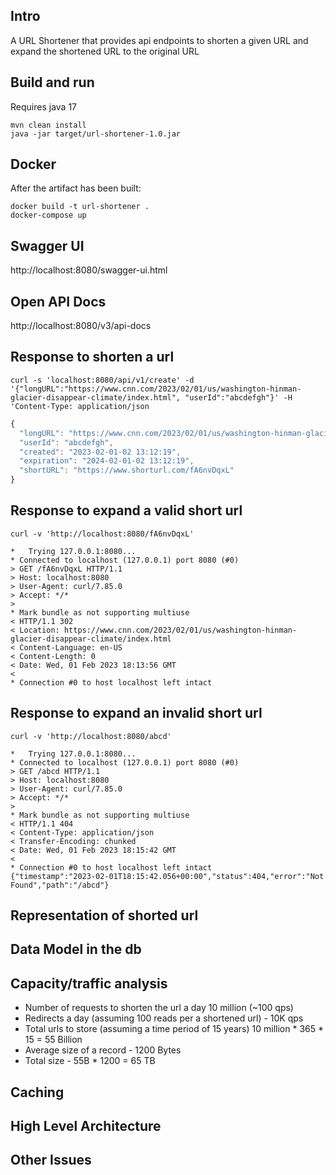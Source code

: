 ## Intro
A URL Shortener that provides api endpoints to shorten a given URL and expand the shortened URL to the original URL

## Build and run
Requires java 17

```console
mvn clean install
java -jar target/url-shortener-1.0.jar 
```

## Docker

After the artifact has been built:
```console
docker build -t url-shortener .
docker-compose up
```

## Swagger UI
http://localhost:8080/swagger-ui.html

## Open API Docs
http://localhost:8080/v3/api-docs

## Response to shorten a url
```console
curl -s 'localhost:8080/api/v1/create' -d '{"longURL":"https://www.cnn.com/2023/02/01/us/washington-hinman-glacier-disappear-climate/index.html", "userId":"abcdefgh"}' -H 'Content-Type: application/json
```
```javascript
{
  "longURL": "https://www.cnn.com/2023/02/01/us/washington-hinman-glacier-disappear-climate/index.html",
  "userId": "abcdefgh",
  "created": "2023-02-01-02 13:12:19",
  "expiration": "2024-02-01-02 13:12:19",
  "shortURL": "https://www.shorturl.com/fA6nvDqxL"
}
```

## Response to expand a valid short url
```console
curl -v 'http://localhost:8080/fA6nvDqxL'
```
```console
*   Trying 127.0.0.1:8080...
* Connected to localhost (127.0.0.1) port 8080 (#0)
> GET /fA6nvDqxL HTTP/1.1
> Host: localhost:8080
> User-Agent: curl/7.85.0
> Accept: */*
>
* Mark bundle as not supporting multiuse
< HTTP/1.1 302
< Location: https://www.cnn.com/2023/02/01/us/washington-hinman-glacier-disappear-climate/index.html
< Content-Language: en-US
< Content-Length: 0
< Date: Wed, 01 Feb 2023 18:13:56 GMT
<
* Connection #0 to host localhost left intact
```
## Response to expand an invalid short url
```console
curl -v 'http://localhost:8080/abcd'
```

```console
*   Trying 127.0.0.1:8080...
* Connected to localhost (127.0.0.1) port 8080 (#0)
> GET /abcd HTTP/1.1
> Host: localhost:8080
> User-Agent: curl/7.85.0
> Accept: */*
>
* Mark bundle as not supporting multiuse
< HTTP/1.1 404
< Content-Type: application/json
< Transfer-Encoding: chunked
< Date: Wed, 01 Feb 2023 18:15:42 GMT
<
* Connection #0 to host localhost left intact
{"timestamp":"2023-02-01T18:15:42.056+00:00","status":404,"error":"Not Found","path":"/abcd"}
```
## Representation of shorted url

## Data Model in the db


## Capacity/traffic analysis
* Number of requests to shorten the url a day 10 million (~100 qps)
* Redirects a day (assuming 100 reads per a shortened url) - 10K qps
* Total urls to store (assuming a time period of 15 years) 10 million * 365 * 15 = 55 Billion
* Average size of a record - 1200 Bytes
* Total size  - 55B * 1200 = 65 TB

## Caching

## High Level Architecture

## Other Issues
